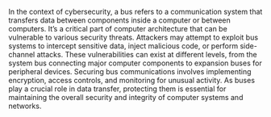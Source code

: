 In the context of cybersecurity, a bus refers to a communication system that transfers data between components inside a computer or between computers. It’s a critical part of computer architecture that can be vulnerable to various security threats. Attackers may attempt to exploit bus systems to intercept sensitive data, inject malicious code, or perform side-channel attacks. These vulnerabilities can exist at different levels, from the system bus connecting major computer components to expansion buses for peripheral devices. Securing bus communications involves implementing encryption, access controls, and monitoring for unusual activity. As buses play a crucial role in data transfer, protecting them is essential for maintaining the overall security and integrity of computer systems and networks.